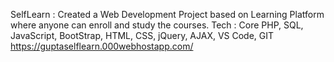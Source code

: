 SelfLearn : Created a Web Development Project based on Learning Platform where anyone can enroll and study the courses. Tech : Core PHP, SQL, JavaScript, BootStrap, HTML, CSS, jQuery, AJAX, VS Code, GIT
https://guptaselflearn.000webhostapp.com/

